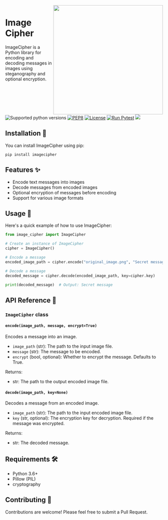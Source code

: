 
<img align='right' src="https://github.com/user-attachments/assets/65d8da5a-3af5-45a8-b409-09dfd9205bbd" height=350px>



# Image Cipher

ImageCipher is a Python library for encoding and decoding messages in images using steganography and optional encryption.  
![Supported python versions](https://img.shields.io/badge/python-3.8%20%7C%203.9%20%7C%203.10%20%7C%203.11-blue)
[![PEP8](https://img.shields.io/badge/code%20style-pep8-black.svg)](https://www.python.org/dev/peps/pep-0008/)
[![License](https://img.shields.io/badge/License-MIT%202.0-blue.svg)](LICENSE)
[![Run Pytest](https://github.com/samadpls/ImageCipher/actions/workflows/pytest.yml/badge.svg?branch=main)](https://github.com/samadpls/ImageCipher/actions/workflows/pytest.yml)
<img src='https://img.shields.io/github/stars/samadpls/ImageCipher?color=red&label=stars&logoColor=black&style=social'>
## Installation 🚀

You can install ImageCipher using pip:

```
pip install imagecipher
```

## Features ✨

- Encode text messages into images
- Decode messages from encoded images
- Optional encryption of messages before encoding
- Support for various image formats

## Usage 📝

Here's a quick example of how to use ImageCipher:

```python
from image_cipher import ImageCipher

# Create an instance of ImageCipher
cipher = ImageCipher()

# Encode a message
encoded_image_path = cipher.encode("original_image.png", "Secret message", encrypt=True)

# Decode a message
decoded_message = cipher.decode(encoded_image_path, key=cipher.key)

print(decoded_message)  # Output: Secret message
```

## API Reference 📘

### `ImageCipher` class

#### `encode(image_path, message, encrypt=True)`

Encodes a message into an image.

- `image_path` (str): The path to the input image file.
- `message` (str): The message to be encoded.
- `encrypt` (bool, optional): Whether to encrypt the message. Defaults to True.

Returns:
- str: The path to the output encoded image file.

#### `decode(image_path, key=None)`

Decodes a message from an encoded image.

- `image_path` (str): The path to the input encoded image file.
- `key` (str, optional): The encryption key for decryption. Required if the message was encrypted.

Returns:
- str: The decoded message.

## Requirements 🛠️

- Python 3.6+
- Pillow (PIL)
- cryptography

## Contributing 🙌

Contributions are welcome! Please feel free to submit a Pull Request.
